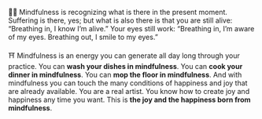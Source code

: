 🧘‍♂️ Mindfulness is recognizing what is there in the present moment. Suffering is there, yes; but what is also there is that you are still alive: “Breathing in, I know I’m alive.” Your eyes still work: “Breathing in, I’m aware of my eyes. Breathing out, I smile to my eyes.”

⛩️ Mindfulness is an energy you can generate all day long through your practice. You can **wash your dishes in mindfulness**. You can **cook your dinner in mindfulness**. You can **mop the floor in mindfulness**. And with mindfulness you can touch the many conditions of happiness and joy that are already available. You are a real artist. You know how to create joy and happiness any time you want. This is **the joy and the happiness born from mindfulness**.